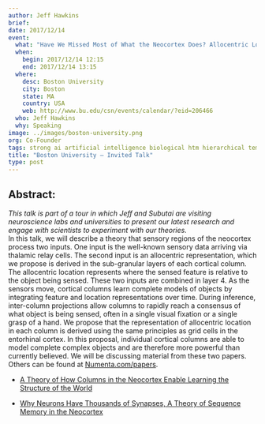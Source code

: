 ```yaml
---
author: Jeff Hawkins
brief:
date: 2017/12/14
event:
  what: "Have We Missed Most of What the Neocortex Does? Allocentric Location as the Basis of Perception"
  when:
    begin: 2017/12/14 12:15
    end: 2017/12/14 13:15
  where:
    desc: Boston University
    city: Boston
    state: MA
    country: USA
    web: http://www.bu.edu/csn/events/calendar/?eid=206466
  who: Jeff Hawkins
  why: Speaking
image: ../images/boston-university.png
org: Co-Founder
tags: strong ai artificial intelligence biological htm hierarchical temporal memory computing brain neuroscience
title: "Boston University – Invited Talk"
type: post
---
```


## Abstract:

*This talk is part of a tour in which Jeff and Subutai are visiting neuroscience labs and universities to present our latest research and engage with scientists to experiment with our theories.* </br>
In this talk, we will describe a theory that sensory regions of the neocortex process two inputs. One input is the well-known sensory data arriving via thalamic relay cells. The second input is an allocentric representation, which we propose is derived in the sub-granular layers of each cortical column. The allocentric location represents where the sensed feature is relative to the object being sensed. These two inputs are combined in layer 4. As the sensors move, cortical columns learn complete models of objects by integrating feature and location representations over time. During inference, inter-column projections allow columns to rapidly reach a consensus of what object is being sensed, often in a single visual fixation or a single grasp of a hand. We propose that the representation of allocentric location in each column is derived using the same principles as grid cells in the entorhinal cortex. In this proposal, individual cortical columns are able to model complete complex objects and are therefore more powerful than currently believed.
We will be discussing material from these two papers. Others can be found at [Numenta.com/papers](https://www.numenta.com/papers).

* [A Theory of How Columns in the Neocortex Enable Learning the Structure of the World](https://doi.org/10.3389/fncir.2017.00081)

* [Why Neurons Have Thousands of Synapses, A Theory of Sequence Memory in the Neocortex](https://doi.org/10.3389/fncir.2016.00023)
